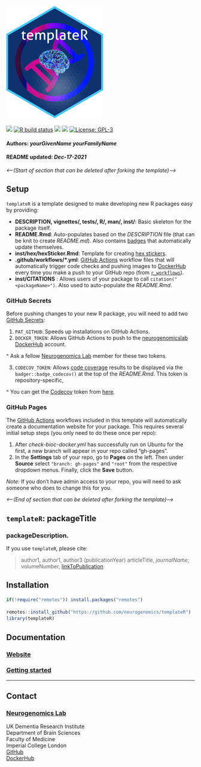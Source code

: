 <img src='https://github.com/neurogenomics/templateR/raw/master/inst/hex/hex.png' height='300'><br><br>
[![](https://img.shields.io/badge/devel%20version-0.99.0-black.svg)](https://github.com/neurogenomics/templateR)
[![R build
status](https://github.com/neurogenomics/templateR/workflows/R-CMD-check-bioc/badge.svg)](https://github.com/neurogenomics/templateR/actions)
[![](https://img.shields.io/github/last-commit/neurogenomics/templateR.svg)](https://github.com/neurogenomics/templateR/commits/master)
[![](https://codecov.io/gh/neurogenomics/templateR/branch/master/graph/badge.svg)](https://codecov.io/gh/neurogenomics/templateR)
[![License:
GPL-3](https://img.shields.io/badge/license-GPL--3-blue.svg)](https://cran.r-project.org/web/licenses/GPL-3)
<h4>
Authors: <i>yourGivenName yourFamilyName</i>
</h4>
<h4>
README updated: <i>Dec-17-2021</i>
</h4>

<!-- To modify Package/Title/Description/Authors fields, edit the DESCRIPTION file -->

*&lt;—(Start of section that can be deleted after forking the
template)—&gt;*

## Setup

`templateR` is a template designed to make developing new R packages
easy by providing:

-   **DESCRIPTION, vignettes/, tests/, R/, man/, inst/**: Basic skeleton
    for the package itself.  
-   **README.Rmd**: Auto-populates based on the *DESCRIPTION* file (that
    can be knit to create *README.md*). Also contains
    [badges](https://github.com/GuangchuangYu/badger) that automatically
    update themselves.  
-   **inst/hex/hexSticker.Rmd**: Template for creating [hex
    stickers](https://github.com/GuangchuangYu/hexSticker).
-   **.github/workflows/\*.yml**: [GitHub
    Actions](https://docs.github.com/en/actions/learn-github-actions/understanding-github-actions)
    workflow files that will automatically trigger code checks and
    pushing images to [DockerHub](https://hub-stage.docker.com/) every
    time you make a push to your GitHub repo (from
    [`r_workflows`](https://github.com/neurogenomics/r_workflows)).
-   **inst/CITATIONS** : Allows users of your package to call
    `citation("<packageName>")`. Also used to auto-populate the
    *README.Rmd*.

### GitHub Secrets

Before pushing changes to your new R package, you will need to add two
[GitHub
Secrets](https://docs.github.com/en/actions/security-guides/encrypted-secrets):

1.  `PAT_GITHUB`: Speeds up installations on GitHub Actions.  
2.  `DOCKER_TOKEN`: Allows GitHub Actions to push to the
    [neurogenomicslab
    DockerHub](https://hub.docker.com/orgs/neurogenomicslab) account.

^ Ask a fellow [Neurogenomics Lab](https://www.neurogenomics.co.uk/)
member for these two tokens.

3.  `CODECOV_TOKEN`: Allows [code coverage](https://app.codecov.io/)
    results to be displayed via the `badger::badge_codecov()` at the top
    of the *README.Rmd*. This token is repository-specific,

^ You can get the [Codecov](https://app.codecov.io/) token from
[here](https://app.codecov.io/gh/neurogenomics/templateR).

### GitHub Pages

The [GitHub
Actions](https://docs.github.com/en/actions/learn-github-actions/understanding-github-actions)
workflows included in this template will automatically create a
documentation website for your package. This requires several initial
setup steps (you only need to do these once per repo):

1.  After *check-bioc-docker.yml* has successfully run on Ubuntu for the
    first, a new branch will appear in your repo called “gh-pages”.  
2.  In the **Settings** tab of your repo, go to **Pages** on the left.
    Then under **Source** select `"branch: gh-pages"` and `"root"` from
    the respective dropdown menus. Finally, click the **Save** button.

*Note*: If you don’t have admin access to your repo, you will need to
ask someone who does to change this for you.

*&lt;—(End of section that can be deleted after forking the
template)—&gt;*

## `templateR`: packageTitle

### packageDescription.

If you use `templateR`, please cite:

<!-- Modify this my editing the file: inst/CITATION  -->

> author1, author1, author3 (publicationYear) articleTitle,
> *journalName*; volumeNumber, [linkToPublication](linkToPublication)

## Installation

``` r
if(!require("remotes")) install.packages("remotes")

remotes::install_github("https://github.com/neurogenomics/templateR")
library(templateR)
```

## Documentation

### [Website](https://neurogenomics.github.io/templateR)

### [Getting started](https://neurogenomics.github.io/templateR/articles/templateR)

<hr>

## Contact

### [Neurogenomics Lab](https://www.neurogenomics.co.uk/)

UK Dementia Research Institute  
Department of Brain Sciences  
Faculty of Medicine  
Imperial College London  
[GitHub](https://github.com/neurogenomics)  
[DockerHub](https://hub.docker.com/orgs/neurogenomicslab)
